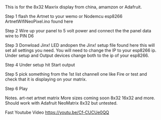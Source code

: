 This is for the 8x32 Maxrix display from china, amamzon or Adafruit. 


Step 1 flash the Artnet to your wemo or Nodemcu esp8266 ArtnetWifiNeoPixel.ino found here

Step 2 Wire up your panel to 5 volt power and connect the the panel data wire to PIN D6

Step 3 Donwload Jinx! LED andopen the Jinx! setup file found here this will set all settings you need. You will need to change the IP to your esp8266 ip. Under setup and Output devices change both to the ip of your esp8266.

Step 4 Under setup hit Start output

Step 5 pick something from the 1st list channell one like Fire or test and check that it is displaying on your matrix.

Step 6 Play 


Notes. art-net artnet matrix More sizes coming soon 8x32 16x32 and more. Should work with Adafruit NeoMatrix 8x32 but untested. 

Fast Youtube Video
https://youtu.be/Cf-CUCUe0QQ

